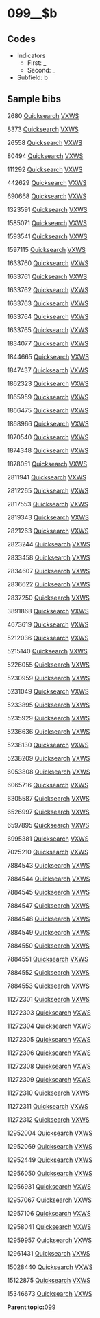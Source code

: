 # 099\_\_$b

## Codes

-   Indicators
    -   First: \_
    -   Second: \_
-   Subfield: b

## Sample bibs

2680 [Quicksearch](https://search.library.yale.edu/catalog/2680) [VXWS](http://prodorbis.library.yale.edu:7014/vxws/GetHoldingsService?bibId=2680)

8373 [Quicksearch](https://search.library.yale.edu/catalog/8373) [VXWS](http://prodorbis.library.yale.edu:7014/vxws/GetHoldingsService?bibId=8373)

26558 [Quicksearch](https://search.library.yale.edu/catalog/26558) [VXWS](http://prodorbis.library.yale.edu:7014/vxws/GetHoldingsService?bibId=26558)

80494 [Quicksearch](https://search.library.yale.edu/catalog/80494) [VXWS](http://prodorbis.library.yale.edu:7014/vxws/GetHoldingsService?bibId=80494)

111292 [Quicksearch](https://search.library.yale.edu/catalog/111292) [VXWS](http://prodorbis.library.yale.edu:7014/vxws/GetHoldingsService?bibId=111292)

442629 [Quicksearch](https://search.library.yale.edu/catalog/442629) [VXWS](http://prodorbis.library.yale.edu:7014/vxws/GetHoldingsService?bibId=442629)

690668 [Quicksearch](https://search.library.yale.edu/catalog/690668) [VXWS](http://prodorbis.library.yale.edu:7014/vxws/GetHoldingsService?bibId=690668)

1323591 [Quicksearch](https://search.library.yale.edu/catalog/1323591) [VXWS](http://prodorbis.library.yale.edu:7014/vxws/GetHoldingsService?bibId=1323591)

1585071 [Quicksearch](https://search.library.yale.edu/catalog/1585071) [VXWS](http://prodorbis.library.yale.edu:7014/vxws/GetHoldingsService?bibId=1585071)

1593541 [Quicksearch](https://search.library.yale.edu/catalog/1593541) [VXWS](http://prodorbis.library.yale.edu:7014/vxws/GetHoldingsService?bibId=1593541)

1597115 [Quicksearch](https://search.library.yale.edu/catalog/1597115) [VXWS](http://prodorbis.library.yale.edu:7014/vxws/GetHoldingsService?bibId=1597115)

1633760 [Quicksearch](https://search.library.yale.edu/catalog/1633760) [VXWS](http://prodorbis.library.yale.edu:7014/vxws/GetHoldingsService?bibId=1633760)

1633761 [Quicksearch](https://search.library.yale.edu/catalog/1633761) [VXWS](http://prodorbis.library.yale.edu:7014/vxws/GetHoldingsService?bibId=1633761)

1633762 [Quicksearch](https://search.library.yale.edu/catalog/1633762) [VXWS](http://prodorbis.library.yale.edu:7014/vxws/GetHoldingsService?bibId=1633762)

1633763 [Quicksearch](https://search.library.yale.edu/catalog/1633763) [VXWS](http://prodorbis.library.yale.edu:7014/vxws/GetHoldingsService?bibId=1633763)

1633764 [Quicksearch](https://search.library.yale.edu/catalog/1633764) [VXWS](http://prodorbis.library.yale.edu:7014/vxws/GetHoldingsService?bibId=1633764)

1633765 [Quicksearch](https://search.library.yale.edu/catalog/1633765) [VXWS](http://prodorbis.library.yale.edu:7014/vxws/GetHoldingsService?bibId=1633765)

1834077 [Quicksearch](https://search.library.yale.edu/catalog/1834077) [VXWS](http://prodorbis.library.yale.edu:7014/vxws/GetHoldingsService?bibId=1834077)

1844665 [Quicksearch](https://search.library.yale.edu/catalog/1844665) [VXWS](http://prodorbis.library.yale.edu:7014/vxws/GetHoldingsService?bibId=1844665)

1847437 [Quicksearch](https://search.library.yale.edu/catalog/1847437) [VXWS](http://prodorbis.library.yale.edu:7014/vxws/GetHoldingsService?bibId=1847437)

1862323 [Quicksearch](https://search.library.yale.edu/catalog/1862323) [VXWS](http://prodorbis.library.yale.edu:7014/vxws/GetHoldingsService?bibId=1862323)

1865959 [Quicksearch](https://search.library.yale.edu/catalog/1865959) [VXWS](http://prodorbis.library.yale.edu:7014/vxws/GetHoldingsService?bibId=1865959)

1866475 [Quicksearch](https://search.library.yale.edu/catalog/1866475) [VXWS](http://prodorbis.library.yale.edu:7014/vxws/GetHoldingsService?bibId=1866475)

1868966 [Quicksearch](https://search.library.yale.edu/catalog/1868966) [VXWS](http://prodorbis.library.yale.edu:7014/vxws/GetHoldingsService?bibId=1868966)

1870540 [Quicksearch](https://search.library.yale.edu/catalog/1870540) [VXWS](http://prodorbis.library.yale.edu:7014/vxws/GetHoldingsService?bibId=1870540)

1874348 [Quicksearch](https://search.library.yale.edu/catalog/1874348) [VXWS](http://prodorbis.library.yale.edu:7014/vxws/GetHoldingsService?bibId=1874348)

1878051 [Quicksearch](https://search.library.yale.edu/catalog/1878051) [VXWS](http://prodorbis.library.yale.edu:7014/vxws/GetHoldingsService?bibId=1878051)

2811941 [Quicksearch](https://search.library.yale.edu/catalog/2811941) [VXWS](http://prodorbis.library.yale.edu:7014/vxws/GetHoldingsService?bibId=2811941)

2812265 [Quicksearch](https://search.library.yale.edu/catalog/2812265) [VXWS](http://prodorbis.library.yale.edu:7014/vxws/GetHoldingsService?bibId=2812265)

2817553 [Quicksearch](https://search.library.yale.edu/catalog/2817553) [VXWS](http://prodorbis.library.yale.edu:7014/vxws/GetHoldingsService?bibId=2817553)

2819343 [Quicksearch](https://search.library.yale.edu/catalog/2819343) [VXWS](http://prodorbis.library.yale.edu:7014/vxws/GetHoldingsService?bibId=2819343)

2821263 [Quicksearch](https://search.library.yale.edu/catalog/2821263) [VXWS](http://prodorbis.library.yale.edu:7014/vxws/GetHoldingsService?bibId=2821263)

2823244 [Quicksearch](https://search.library.yale.edu/catalog/2823244) [VXWS](http://prodorbis.library.yale.edu:7014/vxws/GetHoldingsService?bibId=2823244)

2833458 [Quicksearch](https://search.library.yale.edu/catalog/2833458) [VXWS](http://prodorbis.library.yale.edu:7014/vxws/GetHoldingsService?bibId=2833458)

2834607 [Quicksearch](https://search.library.yale.edu/catalog/2834607) [VXWS](http://prodorbis.library.yale.edu:7014/vxws/GetHoldingsService?bibId=2834607)

2836622 [Quicksearch](https://search.library.yale.edu/catalog/2836622) [VXWS](http://prodorbis.library.yale.edu:7014/vxws/GetHoldingsService?bibId=2836622)

2837250 [Quicksearch](https://search.library.yale.edu/catalog/2837250) [VXWS](http://prodorbis.library.yale.edu:7014/vxws/GetHoldingsService?bibId=2837250)

3891868 [Quicksearch](https://search.library.yale.edu/catalog/3891868) [VXWS](http://prodorbis.library.yale.edu:7014/vxws/GetHoldingsService?bibId=3891868)

4673619 [Quicksearch](https://search.library.yale.edu/catalog/4673619) [VXWS](http://prodorbis.library.yale.edu:7014/vxws/GetHoldingsService?bibId=4673619)

5212036 [Quicksearch](https://search.library.yale.edu/catalog/5212036) [VXWS](http://prodorbis.library.yale.edu:7014/vxws/GetHoldingsService?bibId=5212036)

5215140 [Quicksearch](https://search.library.yale.edu/catalog/5215140) [VXWS](http://prodorbis.library.yale.edu:7014/vxws/GetHoldingsService?bibId=5215140)

5226055 [Quicksearch](https://search.library.yale.edu/catalog/5226055) [VXWS](http://prodorbis.library.yale.edu:7014/vxws/GetHoldingsService?bibId=5226055)

5230959 [Quicksearch](https://search.library.yale.edu/catalog/5230959) [VXWS](http://prodorbis.library.yale.edu:7014/vxws/GetHoldingsService?bibId=5230959)

5231049 [Quicksearch](https://search.library.yale.edu/catalog/5231049) [VXWS](http://prodorbis.library.yale.edu:7014/vxws/GetHoldingsService?bibId=5231049)

5233895 [Quicksearch](https://search.library.yale.edu/catalog/5233895) [VXWS](http://prodorbis.library.yale.edu:7014/vxws/GetHoldingsService?bibId=5233895)

5235929 [Quicksearch](https://search.library.yale.edu/catalog/5235929) [VXWS](http://prodorbis.library.yale.edu:7014/vxws/GetHoldingsService?bibId=5235929)

5236636 [Quicksearch](https://search.library.yale.edu/catalog/5236636) [VXWS](http://prodorbis.library.yale.edu:7014/vxws/GetHoldingsService?bibId=5236636)

5238130 [Quicksearch](https://search.library.yale.edu/catalog/5238130) [VXWS](http://prodorbis.library.yale.edu:7014/vxws/GetHoldingsService?bibId=5238130)

5238209 [Quicksearch](https://search.library.yale.edu/catalog/5238209) [VXWS](http://prodorbis.library.yale.edu:7014/vxws/GetHoldingsService?bibId=5238209)

6053808 [Quicksearch](https://search.library.yale.edu/catalog/6053808) [VXWS](http://prodorbis.library.yale.edu:7014/vxws/GetHoldingsService?bibId=6053808)

6065716 [Quicksearch](https://search.library.yale.edu/catalog/6065716) [VXWS](http://prodorbis.library.yale.edu:7014/vxws/GetHoldingsService?bibId=6065716)

6305587 [Quicksearch](https://search.library.yale.edu/catalog/6305587) [VXWS](http://prodorbis.library.yale.edu:7014/vxws/GetHoldingsService?bibId=6305587)

6526997 [Quicksearch](https://search.library.yale.edu/catalog/6526997) [VXWS](http://prodorbis.library.yale.edu:7014/vxws/GetHoldingsService?bibId=6526997)

6597895 [Quicksearch](https://search.library.yale.edu/catalog/6597895) [VXWS](http://prodorbis.library.yale.edu:7014/vxws/GetHoldingsService?bibId=6597895)

6995381 [Quicksearch](https://search.library.yale.edu/catalog/6995381) [VXWS](http://prodorbis.library.yale.edu:7014/vxws/GetHoldingsService?bibId=6995381)

7025210 [Quicksearch](https://search.library.yale.edu/catalog/7025210) [VXWS](http://prodorbis.library.yale.edu:7014/vxws/GetHoldingsService?bibId=7025210)

7884543 [Quicksearch](https://search.library.yale.edu/catalog/7884543) [VXWS](http://prodorbis.library.yale.edu:7014/vxws/GetHoldingsService?bibId=7884543)

7884544 [Quicksearch](https://search.library.yale.edu/catalog/7884544) [VXWS](http://prodorbis.library.yale.edu:7014/vxws/GetHoldingsService?bibId=7884544)

7884545 [Quicksearch](https://search.library.yale.edu/catalog/7884545) [VXWS](http://prodorbis.library.yale.edu:7014/vxws/GetHoldingsService?bibId=7884545)

7884547 [Quicksearch](https://search.library.yale.edu/catalog/7884547) [VXWS](http://prodorbis.library.yale.edu:7014/vxws/GetHoldingsService?bibId=7884547)

7884548 [Quicksearch](https://search.library.yale.edu/catalog/7884548) [VXWS](http://prodorbis.library.yale.edu:7014/vxws/GetHoldingsService?bibId=7884548)

7884549 [Quicksearch](https://search.library.yale.edu/catalog/7884549) [VXWS](http://prodorbis.library.yale.edu:7014/vxws/GetHoldingsService?bibId=7884549)

7884550 [Quicksearch](https://search.library.yale.edu/catalog/7884550) [VXWS](http://prodorbis.library.yale.edu:7014/vxws/GetHoldingsService?bibId=7884550)

7884551 [Quicksearch](https://search.library.yale.edu/catalog/7884551) [VXWS](http://prodorbis.library.yale.edu:7014/vxws/GetHoldingsService?bibId=7884551)

7884552 [Quicksearch](https://search.library.yale.edu/catalog/7884552) [VXWS](http://prodorbis.library.yale.edu:7014/vxws/GetHoldingsService?bibId=7884552)

7884553 [Quicksearch](https://search.library.yale.edu/catalog/7884553) [VXWS](http://prodorbis.library.yale.edu:7014/vxws/GetHoldingsService?bibId=7884553)

11272301 [Quicksearch](https://search.library.yale.edu/catalog/11272301) [VXWS](http://prodorbis.library.yale.edu:7014/vxws/GetHoldingsService?bibId=11272301)

11272303 [Quicksearch](https://search.library.yale.edu/catalog/11272303) [VXWS](http://prodorbis.library.yale.edu:7014/vxws/GetHoldingsService?bibId=11272303)

11272304 [Quicksearch](https://search.library.yale.edu/catalog/11272304) [VXWS](http://prodorbis.library.yale.edu:7014/vxws/GetHoldingsService?bibId=11272304)

11272305 [Quicksearch](https://search.library.yale.edu/catalog/11272305) [VXWS](http://prodorbis.library.yale.edu:7014/vxws/GetHoldingsService?bibId=11272305)

11272306 [Quicksearch](https://search.library.yale.edu/catalog/11272306) [VXWS](http://prodorbis.library.yale.edu:7014/vxws/GetHoldingsService?bibId=11272306)

11272308 [Quicksearch](https://search.library.yale.edu/catalog/11272308) [VXWS](http://prodorbis.library.yale.edu:7014/vxws/GetHoldingsService?bibId=11272308)

11272309 [Quicksearch](https://search.library.yale.edu/catalog/11272309) [VXWS](http://prodorbis.library.yale.edu:7014/vxws/GetHoldingsService?bibId=11272309)

11272310 [Quicksearch](https://search.library.yale.edu/catalog/11272310) [VXWS](http://prodorbis.library.yale.edu:7014/vxws/GetHoldingsService?bibId=11272310)

11272311 [Quicksearch](https://search.library.yale.edu/catalog/11272311) [VXWS](http://prodorbis.library.yale.edu:7014/vxws/GetHoldingsService?bibId=11272311)

11272312 [Quicksearch](https://search.library.yale.edu/catalog/11272312) [VXWS](http://prodorbis.library.yale.edu:7014/vxws/GetHoldingsService?bibId=11272312)

12952004 [Quicksearch](https://search.library.yale.edu/catalog/12952004) [VXWS](http://prodorbis.library.yale.edu:7014/vxws/GetHoldingsService?bibId=12952004)

12952069 [Quicksearch](https://search.library.yale.edu/catalog/12952069) [VXWS](http://prodorbis.library.yale.edu:7014/vxws/GetHoldingsService?bibId=12952069)

12952449 [Quicksearch](https://search.library.yale.edu/catalog/12952449) [VXWS](http://prodorbis.library.yale.edu:7014/vxws/GetHoldingsService?bibId=12952449)

12956050 [Quicksearch](https://search.library.yale.edu/catalog/12956050) [VXWS](http://prodorbis.library.yale.edu:7014/vxws/GetHoldingsService?bibId=12956050)

12956931 [Quicksearch](https://search.library.yale.edu/catalog/12956931) [VXWS](http://prodorbis.library.yale.edu:7014/vxws/GetHoldingsService?bibId=12956931)

12957067 [Quicksearch](https://search.library.yale.edu/catalog/12957067) [VXWS](http://prodorbis.library.yale.edu:7014/vxws/GetHoldingsService?bibId=12957067)

12957106 [Quicksearch](https://search.library.yale.edu/catalog/12957106) [VXWS](http://prodorbis.library.yale.edu:7014/vxws/GetHoldingsService?bibId=12957106)

12958041 [Quicksearch](https://search.library.yale.edu/catalog/12958041) [VXWS](http://prodorbis.library.yale.edu:7014/vxws/GetHoldingsService?bibId=12958041)

12959957 [Quicksearch](https://search.library.yale.edu/catalog/12959957) [VXWS](http://prodorbis.library.yale.edu:7014/vxws/GetHoldingsService?bibId=12959957)

12961431 [Quicksearch](https://search.library.yale.edu/catalog/12961431) [VXWS](http://prodorbis.library.yale.edu:7014/vxws/GetHoldingsService?bibId=12961431)

15028440 [Quicksearch](https://search.library.yale.edu/catalog/15028440) [VXWS](http://prodorbis.library.yale.edu:7014/vxws/GetHoldingsService?bibId=15028440)

15122875 [Quicksearch](https://search.library.yale.edu/catalog/15122875) [VXWS](http://prodorbis.library.yale.edu:7014/vxws/GetHoldingsService?bibId=15122875)

15346673 [Quicksearch](https://search.library.yale.edu/catalog/15346673) [VXWS](http://prodorbis.library.yale.edu:7014/vxws/GetHoldingsService?bibId=15346673)

**Parent topic:**[099](../../tags/099/099.md)

